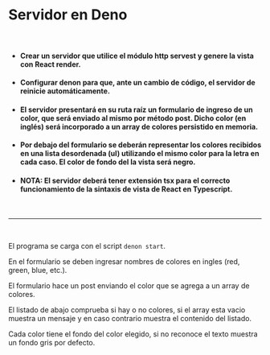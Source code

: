 # Servidor en Deno
<br />

* #### Crear un servidor que utilice el módulo http servest y genere la vista con React render.

* #### Configurar denon para que, ante un cambio de código, el servidor de reinicie automáticamente.

* #### El servidor presentará en su ruta raíz un formulario de ingreso de un color, que será enviado al mismo por método post. Dicho color (en inglés) será incorporado a un array de colores persistido en memoria.

* #### Por debajo del formulario se deberán representar los colores recibidos en una lista desordenada (ul) utilizando el mismo color para la letra en cada caso. El color de fondo del la vista será negro.

* #### NOTA: El servidor deberá tener extensión tsx para el correcto funcionamiento de la sintaxis de vista de React en Typescript.

<br />
<hr />
<br />

El programa se carga con el script ```denon start```.

En el formulario se deben ingresar nombres de colores en ingles (red, green, blue, etc.).

El formulario hace un post enviando el color que se agrega a un array de colores.

El listado de abajo comprueba si hay o no colores, si el array esta vacio muestra un mensaje y en caso contrario muestra el contenido del listado.

Cada color tiene el fondo del color elegido, si no reconoce el texto muestra un fondo gris por defecto.